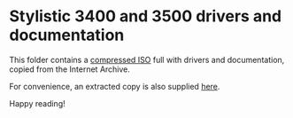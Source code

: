 # Stylistic 3400 and 3500 drivers and documentation

This folder contains a [compressed ISO](Fujitsu-Stylistic-3400-3500-Drivers-Software-Manual.iso.zip) full with drivers and documentation, copied from the Internet Archive.

For convenience, an extracted copy is also supplied [here](Extracted/).

Happy reading!
